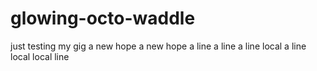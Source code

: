 # glowing-octo-waddle
just testing my gig
a new hope
a new hope
a line
a line
a line local
a line local
local line
